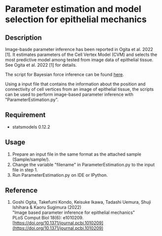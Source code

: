Parameter estimation and model selection for epithelial mechanics
===

## Description

Image-basde parameter inference has been reported in Ogita et al. 2022 [1]. It estimates parameters of the Cell Vertex Model (CVM) and selects the most predictive model among tested from image data of epithelial tissue.
See Ogita et al. 2022 [1] for details.

The script for Bayesian force inference can be found [here](https://github.com/IshiharaLab/BayesianForceInference).

Using a input file that contains the information about the position and connectivity of cell vertices from an image of epithelial tissue, 
the scripts can be used to perform image-based parameter inference with "ParameterEstimation.py". 


## Requirement

* statsmodels 0.12.2


## Usage

1. Prepare an input file in the same format as the attached sample (Sample/sample/).
2. Change the variable "filename" in ParameterEstimation.py to the input file in step 1.
3. Run ParameterEstimation.py on IDE or IPython.


## Reference

1. Goshi Ogita, Takefumi Kondo, Keisuke Ikawa, Tadashi Uemura, Shuji Ishihara & Kaoru Sugimura (2022)<br>
"Image based parameter inference for epithelial mechanics"<br>
PLoS Comput Biol 18(6): e1010209. [https://doi.org/10.1371/journal.pcbi.1010209](https://doi.org/10.1371/journal.pcbi.1010209)
